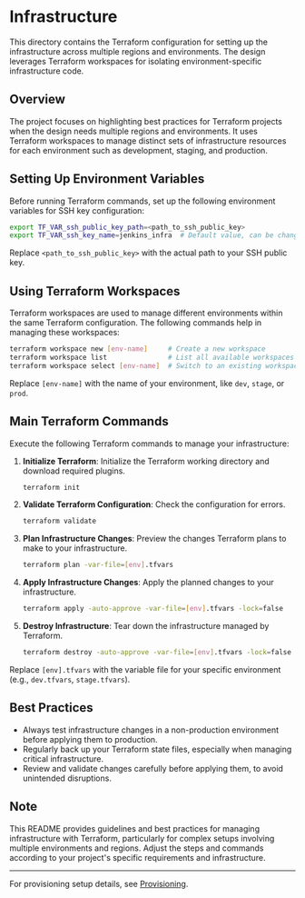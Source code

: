 
# Infrastructure

This directory contains the Terraform configuration for setting up the infrastructure across multiple regions and environments. The design leverages Terraform workspaces for isolating environment-specific infrastructure code.

## Overview

The project focuses on highlighting best practices for Terraform projects when the design needs multiple regions and environments. It uses Terraform workspaces to manage distinct sets of infrastructure resources for each environment such as development, staging, and production.

## Setting Up Environment Variables

Before running Terraform commands, set up the following environment variables for SSH key configuration:

```bash
export TF_VAR_ssh_public_key_path=<path_to_ssh_public_key>
export TF_VAR_ssh_key_name=jenkins_infra  # Default value, can be changed as needed
```

Replace `<path_to_ssh_public_key>` with the actual path to your SSH public key.

## Using Terraform Workspaces

Terraform workspaces are used to manage different environments within the same Terraform configuration. The following commands help in managing these workspaces:

```sh
terraform workspace new [env-name]     # Create a new workspace
terraform workspace list               # List all available workspaces
terraform workspace select [env-name]  # Switch to an existing workspace
```

Replace `[env-name]` with the name of your environment, like `dev`, `stage`, or `prod`.

## Main Terraform Commands

Execute the following Terraform commands to manage your infrastructure:

1. **Initialize Terraform**:
   Initialize the Terraform working directory and download required plugins.
   ```bash
   terraform init
   ```

2. **Validate Terraform Configuration**:
   Check the configuration for errors.
   ```bash
   terraform validate
   ```

3. **Plan Infrastructure Changes**:
   Preview the changes Terraform plans to make to your infrastructure.
   ```bash
   terraform plan -var-file=[env].tfvars
   ```

4. **Apply Infrastructure Changes**:
   Apply the planned changes to your infrastructure.
   ```bash
   terraform apply -auto-approve -var-file=[env].tfvars -lock=false
   ```

5. **Destroy Infrastructure**:
   Tear down the infrastructure managed by Terraform.
   ```bash
   terraform destroy -auto-approve -var-file=[env].tfvars -lock=false
   ```

Replace `[env].tfvars` with the variable file for your specific environment (e.g., `dev.tfvars`, `stage.tfvars`).

## Best Practices

- Always test infrastructure changes in a non-production environment before applying them to production.
- Regularly back up your Terraform state files, especially when managing critical infrastructure.
- Review and validate changes carefully before applying them, to avoid unintended disruptions.

## Note

This README provides guidelines and best practices for managing infrastructure with Terraform, particularly for complex setups involving multiple environments and regions. Adjust the steps and commands according to your project's specific requirements and infrastructure.

---
For provisioning setup details, see [Provisioning](../provisioning/README.md).
